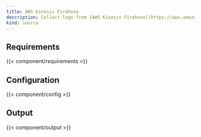 ```yaml
---
title: AWS Kinesis Firehose
description: Collect logs from [AWS Kinesis Firehose](https://aws.amazon.com/kinesis/data-firehose)
kind: source
---
```


## Requirements

{{< component/requirements >}}

## Configuration

{{< component/config >}}

## Output

{{< component/output >}}
